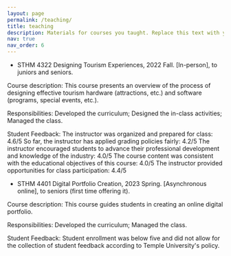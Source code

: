 ```yaml
---
layout: page
permalink: /teaching/
title: teaching
description: Materials for courses you taught. Replace this text with your description.
nav: true
nav_order: 6
---
```


- STHM 4322 Designing Tourism Experiences, 2022 Fall. [In-person], to juniors and seniors. 

Course description: This course presents an overview of the process of designing effective tourism hardware (attractions, etc.) and software (programs, special events, etc.). 

Responsibilities: Developed the curriculum; Designed the in-class activities; Managed the class. 

Student Feedback: 
The instructor was organized and prepared for class: 4.6/5 
So far, the instructor has applied grading policies fairly: 4.2/5 
The instructor encouraged students to advance their professional development and knowledge of the industry: 4.0/5 
The course content was consistent with the educational objectives of this course: 4.0/5 
The instructor provided opportunities for class participation: 4.4/5

- STHM 4401 Digital Portfolio Creation, 2023 Spring. [Asynchronous online], to seniors (first time offering it). 

Course description: This course guides students in creating an online digital portfolio. 

Responsibilities: Developed the curriculum; Managed the class.

Student Feedback: 
Student enrollment was below five and did not allow for the collection of student feedback according to Temple University's policy.
